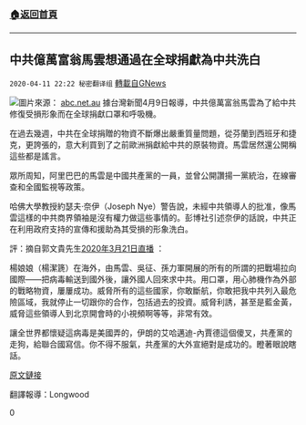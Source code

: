 ###  [:house:返回首頁](https://github.com/ourhimalayas/txt)
---

## 中共億萬富翁馬雲想通過在全球捐獻為中共洗白
`2020-04-11 22:22 秘密翻译组` [轉載自GNews](https://gnews.org/zh-hant/169776/)

![](https://s3.amazonaws.com/gnews-media-offload/wp-content/uploads/2020/04/11221724/11021452-3x2-700x467-1.jpg)圖片來源： [abc.net.au](https://www.abc.net.au/news/2019-09-10/jack-ma-steps-down-as-chairman-of-alibaba-on-birthday/11495008) 
據台灣新聞4月9日報導，中共億萬富翁馬雲為了給中共修復受損形象而在全球捐獻口罩和呼吸機。

在過去幾週，中共在全球捐贈的物資不斷爆出嚴重質量問題，從芬蘭到西班牙和捷克，更誇張的，意大利買到了之前歐洲捐獻給中共的原裝物資。馬雲居然還公開稱這些都是謠言。

眾所周知，阿里巴巴的馬雲是中國共產黨的一員，並曾公開讚揚一黨統治，在線審查和全國監視等政策。

哈佛大學教授約瑟夫·奈伊（Joseph Nye）警告說，未經中共領導人的批准，像馬雲這樣的中共商界領袖是沒有權力做這些事情的。彭博社引述奈伊的話說，中共正在利用政府支持的宣傳和援助為其受損的形象洗白。

評：摘自郭文貴先生[2020年3月21日直播](https://www.gtv1.org/web/#/UserInfo?id=5e596957357cc612d35a8044) ：

楊娘娘（楊潔篪）在海外，由馬雲、吳征、孫力軍開展的所有的所謂的把戰場拉向國際——把病毒輸送到國外後，讓外國人回來求中共。用口罩，用心肺機作為外部的戰略物資，屢屢成功。威脅所有的這些國家，你敢斷航，你敢把我中共列入最危險區域，我就停止一切跟你的合作，包括過去的投資。威脅利誘，甚至是藍金黃，威脅這些領導人到北京開會時的小視頻啊等等，非常有效。

讓全世界都懷疑這病毒是美國弄的，伊朗的艾哈邁迪-內賈德這個傻叉，共產黨的走狗，給聯合國寫信。你不得不服氣，共產黨的大外宣絕對是成功的。瞪著眼說瞎話。

[原文鏈接](https://www.taiwannews.com.tw/en/news/3913277)

翻譯報導：Longwood

0
